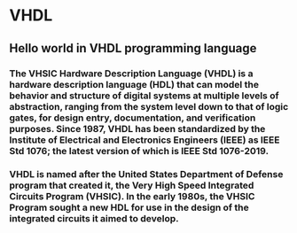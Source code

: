 # VHDL
## Hello world in VHDL programming language

### The VHSIC Hardware Description Language (VHDL) is a hardware description language (HDL) that can model the behavior and structure of digital systems at multiple levels of abstraction, ranging from the system level down to that of logic gates, for design entry, documentation, and verification purposes. Since 1987, VHDL has been standardized by the Institute of Electrical and Electronics Engineers (IEEE) as IEEE Std 1076; the latest version of which is IEEE Std 1076-2019.

### VHDL is named after the United States Department of Defense program that created it, the Very High Speed Integrated Circuits Program (VHSIC). In the early 1980s, the VHSIC Program sought a new HDL for use in the design of the integrated circuits it aimed to develop.